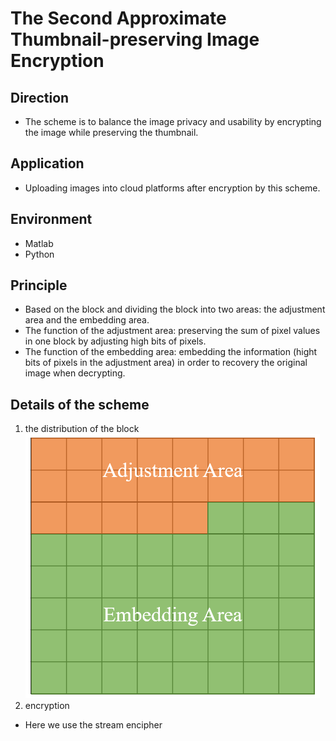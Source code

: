 # The Second Approximate Thumbnail-preserving Image Encryption
## Direction
- The scheme is to balance the image privacy and usability by encrypting the image while preserving the thumbnail.
## Application 
- Uploading images into cloud platforms after encryption by this scheme.
## Environment
- Matlab
- Python
## Principle
- Based on the block and dividing the block into two areas: the adjustment area and the embedding area.
- The function of the adjustment area: preserving the sum of pixel values in one block by adjusting high bits of pixels.
- The function of the embedding area: embedding the information (hight bits of pixels in the adjustment area) in order to recovery the original image when decrypting.
## Details of the scheme
1. the distribution of the block
   ![distribution](distribution.png)
2. encryption
- Here we use the stream encipher

